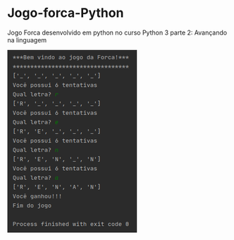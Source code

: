 # Jogo-forca-Python
Jogo Forca desenvolvido em python no curso Python 3 parte 2: Avançando na linguagem

![Jogo Forca](forcapy?raw=true "Sistema de pacientes")

